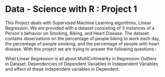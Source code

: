 # Data - Science with R :  Project 1

This Project deals with Supervised Machine Learning algorithms, Linear Regression. We are provided with a dataset consisting of 3 instances of a Person's behavior on Smoking, Biking, and Heart Disease. The dataset contains observations on the percentage of people biking to work each day, the percentage of people smoking, and the percentage of people with heart disease. With this project we are trying to answer the following questions :

What Linear Regression is all about
MultiCollinearity in Regression
Outliers in Dataset.
Dependencies of Dependent Variables in Independent Variables and effect of these independent variables in Dependent.
